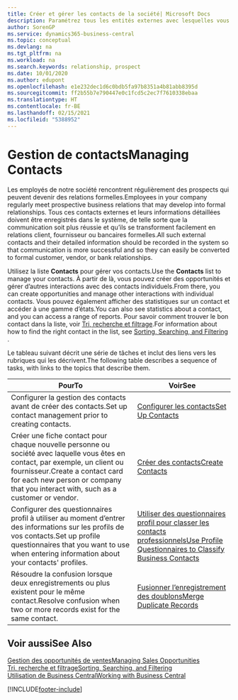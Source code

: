 ```yaml
---
title: Créer et gérer les contacts de la société| Microsoft Docs
description: Paramétrez tous les entités externes avec lesquelles vous avez une relation d’affaires (par exemple les prospects, les clients, les fournisseurs, et les consultants) comme contacts.
author: SorenGP
ms.service: dynamics365-business-central
ms.topic: conceptual
ms.devlang: na
ms.tgt_pltfrm: na
ms.workload: na
ms.search.keywords: relationship, prospect
ms.date: 10/01/2020
ms.author: edupont
ms.openlocfilehash: e1e232dec1d6c0bdb5fa97b8351a4b81abb8395d
ms.sourcegitcommit: ff2b55b7e790447e0c1fcd5c2ec7f7610338ebaa
ms.translationtype: HT
ms.contentlocale: fr-BE
ms.lasthandoff: 02/15/2021
ms.locfileid: "5388952"
---
```

# <a name="managing-contacts"></a><span data-ttu-id="46c66-103">Gestion de contacts</span><span class="sxs-lookup"><span data-stu-id="46c66-103">Managing Contacts</span></span>

<span data-ttu-id="46c66-104">Les employés de notre société rencontrent régulièrement des prospects qui peuvent devenir des relations formelles.</span><span class="sxs-lookup"><span data-stu-id="46c66-104">Employees in your company regularly meet prospective business relations that may develop into formal relationships.</span></span> <span data-ttu-id="46c66-105">Tous ces contacts externes et leurs informations détaillées doivent être enregistrés dans le système, de telle sorte que la communication soit plus réussie et qu’ils se transforment facilement en relations client, fournisseur ou bancaires formelles.</span><span class="sxs-lookup"><span data-stu-id="46c66-105">All such external contacts and their detailed information should be recorded in the system so that communication is more successful and so they can easily be converted to formal customer, vendor, or bank relationships.</span></span>

<span data-ttu-id="46c66-106">Utilisez la liste **Contacts** pour gérer vos contacts.</span><span class="sxs-lookup"><span data-stu-id="46c66-106">Use the **Contacts** list to manage your contacts.</span></span> <span data-ttu-id="46c66-107">À partir de là, vous pouvez créer des opportunités et gérer d’autres interactions avec des contacts individuels.</span><span class="sxs-lookup"><span data-stu-id="46c66-107">From there, you can create opportunities and manage other interactions with individual contacts.</span></span> <span data-ttu-id="46c66-108">Vous pouvez également afficher des statistiques sur un contact et accéder à une gamme d’états.</span><span class="sxs-lookup"><span data-stu-id="46c66-108">You can also see statistics about a contact, and you can access a range of reports.</span></span> <span data-ttu-id="46c66-109">Pour savoir comment trouver le bon contact dans la liste, voir [Tri, recherche et filtrage](ui-enter-criteria-filters.md).</span><span class="sxs-lookup"><span data-stu-id="46c66-109">For information about how to find the right contact in the list, see [Sorting, Searching, and Filtering](ui-enter-criteria-filters.md) .</span></span>  

<span data-ttu-id="46c66-110">Le tableau suivant décrit une série de tâches et inclut des liens vers les rubriques qui les décrivent.</span><span class="sxs-lookup"><span data-stu-id="46c66-110">The following table describes a sequence of tasks, with links to the topics that describe them.</span></span>

| <span data-ttu-id="46c66-111">Pour</span><span class="sxs-lookup"><span data-stu-id="46c66-111">To</span></span> | <span data-ttu-id="46c66-112">Voir</span><span class="sxs-lookup"><span data-stu-id="46c66-112">See</span></span> |
| --- | --- |
| <span data-ttu-id="46c66-113">Configurer la gestion des contacts avant de créer des contacts.</span><span class="sxs-lookup"><span data-stu-id="46c66-113">Set up contact management prior to creating contacts.</span></span> |[<span data-ttu-id="46c66-114">Configurer les contacts</span><span class="sxs-lookup"><span data-stu-id="46c66-114">Set Up Contacts</span></span>](marketing-setup-contacts.md) |
| <span data-ttu-id="46c66-115">Créer une fiche contact pour chaque nouvelle personne ou société avec laquelle vous êtes en contact, par exemple, un client ou fournisseur.</span><span class="sxs-lookup"><span data-stu-id="46c66-115">Create a contact card for each new person or company that you interact with, such as a customer or vendor.</span></span> |[<span data-ttu-id="46c66-116">Créer des contacts</span><span class="sxs-lookup"><span data-stu-id="46c66-116">Create Contacts</span></span>](marketing-create-contact-companies.md) |
|<span data-ttu-id="46c66-117">Configurer des questionnaires profil à utiliser au moment d’entrer des informations sur les profils de vos contacts.</span><span class="sxs-lookup"><span data-stu-id="46c66-117">Set up profile questionnaires that you want to use when entering information about your contacts' profiles.</span></span>|[<span data-ttu-id="46c66-118">Utiliser des questionnaires profil pour classer les contacts professionnels</span><span class="sxs-lookup"><span data-stu-id="46c66-118">Use Profile Questionnaires to Classify Business Contacts</span></span>](marketing-create-contact-profile-questionnaire.md)|
|<span data-ttu-id="46c66-119">Résoudre la confusion lorsque deux enregistrements ou plus existent pour le même contact.</span><span class="sxs-lookup"><span data-stu-id="46c66-119">Resolve confusion when two or more records exist for the same contact.</span></span>|[<span data-ttu-id="46c66-120">Fusionner l’enregistrement des doublons</span><span class="sxs-lookup"><span data-stu-id="46c66-120">Merge Duplicate Records</span></span>](sales-how-merge-duplicate-records.md)|

## <a name="see-also"></a><span data-ttu-id="46c66-121">Voir aussi</span><span class="sxs-lookup"><span data-stu-id="46c66-121">See Also</span></span>

[<span data-ttu-id="46c66-122">Gestion des opportunités de ventes</span><span class="sxs-lookup"><span data-stu-id="46c66-122">Managing Sales Opportunities</span></span>](marketing-manage-sales-opportunities.md)  
[<span data-ttu-id="46c66-123">Tri, recherche et filtrage</span><span class="sxs-lookup"><span data-stu-id="46c66-123">Sorting, Searching, and Filtering</span></span>](ui-enter-criteria-filters.md)  
[<span data-ttu-id="46c66-124">Utilisation de Business Central</span><span class="sxs-lookup"><span data-stu-id="46c66-124">Working with Business Central</span></span>](ui-work-product.md)  


[!INCLUDE[footer-include](includes/footer-banner.md)]
